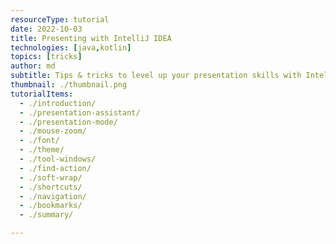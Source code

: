 ```yaml
---
resourceType: tutorial
date: 2022-10-03
title: Presenting with IntelliJ IDEA
technologies: [java,kotlin]
topics: [tricks]
author: md
subtitle: Tips & tricks to level up your presentation skills with IntelliJ IDEA.
thumbnail: ./thumbnail.png
tutorialItems:
  - ./introduction/
  - ./presentation-assistant/
  - ./presentation-mode/
  - ./mouse-zoom/
  - ./font/
  - ./theme/
  - ./tool-windows/
  - ./find-action/
  - ./soft-wrap/
  - ./shortcuts/
  - ./navigation/
  - ./bookmarks/
  - ./summary/

---
```

